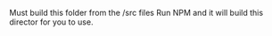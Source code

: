 Must build this folder from the /src files
Run NPM and it will build this director for you to use.

